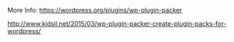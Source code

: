 More Info:
https://wordpress.org/plugins/wp-plugin-packer

http://www.kidsil.net/2015/03/wp-plugin-packer-create-plugin-packs-for-wordpress/
